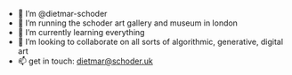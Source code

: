 - 👋 I’m @dietmar-schoder
- 👀 I’m running the schoder art gallery and museum in london
- 🌱 I’m currently learning everything
- 💞️ I’m looking to collaborate on all sorts of algorithmic, generative, digital art
- 📫 get in touch: dietmar@schoder.uk

<!---
dietmar-schoder/dietmar-schoder is a ✨ special ✨ repository because its `README.md` (this file) appears on your GitHub profile.
You can click the Preview link to take a look at your changes.
--->
